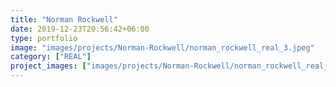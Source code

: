 ```yaml
---
title: "Norman Rockwell"
date: 2019-12-23T20:56:42+06:00
type: portfolio
image: "images/projects/Norman-Rockwell/norman_rockwell_real_3.jpeg"
category: ["REAL"]
project_images: ["images/projects/Norman-Rockwell/norman_rockwell_real_3.jpeg"]
---
```

